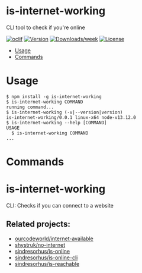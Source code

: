 is-internet-working
===================

CLI tool to check if you&#39;re online

[![oclif](https://img.shields.io/badge/cli-oclif-brightgreen.svg)](https://oclif.io)
[![Version](https://img.shields.io/npm/v/is-internet-working.svg)](https://npmjs.org/package/is-internet-working)
[![Downloads/week](https://img.shields.io/npm/dw/is-internet-working.svg)](https://npmjs.org/package/is-internet-working)
[![License](https://img.shields.io/npm/l/is-internet-working.svg)](https://github.com/LarryBattle/is-internet-working/blob/master/package.json)

<!-- toc -->
* [Usage](#usage)
* [Commands](#commands)
<!-- tocstop -->
# Usage
<!-- usage -->
```sh-session
$ npm install -g is-internet-working
$ is-internet-working COMMAND
running command...
$ is-internet-working (-v|--version|version)
is-internet-working/0.0.1 linux-x64 node-v13.12.0
$ is-internet-working --help [COMMAND]
USAGE
  $ is-internet-working COMMAND
...
```
<!-- usagestop -->
# Commands
<!-- commands -->

<!-- commandsstop -->
# is-internet-working
CLI: Checks if you can connect to a website


## Related projects:
- [ourcodeworld/internet-available](https://github.com/ourcodeworld/internet-available)
- [shystruk/no-internet](https://github.com/shystruk/no-internet)
- [sindresorhus/is-online](https://github.com/sindresorhus/is-online)
- [sindresorhus/is-online-cli](https://github.com/sindresorhus/is-online-cli)
- [sindresorhus/is-reachable](https://github.com/sindresorhus/is-reachable)
